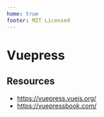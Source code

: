 ```yaml
---
home: true
footer: MIT Licensed
---
```

# Vuepress

## Resources
- https://vuepress.vuejs.org/
- https://vuepressbook.com/
